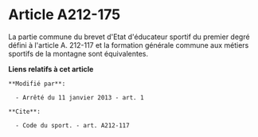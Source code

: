 # Article A212-175

La partie commune du brevet d'Etat d'éducateur sportif du premier degré défini à l'article A. 212-117 et la formation
générale commune aux métiers sportifs de la montagne sont équivalentes.

**Liens relatifs à cet article**

	**Modifié par**:

	  - Arrêté du 11 janvier 2013 - art. 1

	**Cite**:

	  - Code du sport. - art. A212-117
